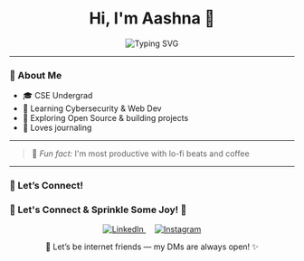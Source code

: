 <h1 align="center">Hi, I'm Aashna 🌷</h1>

<p align="center">
  <img src="https://readme-typing-svg.demolab.com?font=Fira+Code&pause=700&color=F49AC2&center=true&width=500&lines=Making+Mistakes,+Making+Progress" alt="Typing SVG" />
</p>

---

### 🌸 About Me

- 🎓 CSE Undergrad 
- 🔐 Learning Cybersecurity & Web Dev
- 🌱 Exploring Open Source & building projects
- 🎨 Loves journaling

---

> 🍵 *Fun fact:* I'm most productive with lo-fi beats and coffee

---

### 🌼 Let’s Connect!
### 🧁 Let's Connect & Sprinkle Some Joy! 🍥

<p align="center">
  <a href="https://www.linkedin.com/in/aashna-puri-389954306/" target="_blank" rel="noopener noreferrer">
    <img src="https://img.shields.io/badge/🌐 LinkedIn-0077B5?style=for-the-badge&logo=linkedin&logoColor=white" alt="LinkedIn" />
  </a>
  &nbsp;&nbsp;&nbsp;
  <a href="https://www.instagram.com/aaa.aashna/" target="_blank" rel="noopener noreferrer">
    <img src="https://img.shields.io/badge/📸 Instagram-E4405F?style=for-the-badge&logo=instagram&logoColor=white" alt="Instagram" />
  </a>
</p>

<p align="center">
  💌 Let’s be internet friends — my DMs are always open! ✨
</p>




